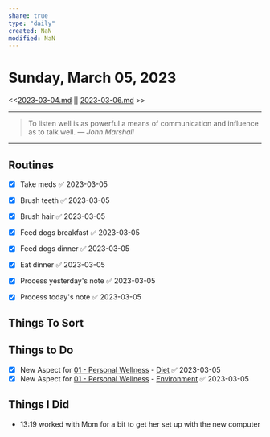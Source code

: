 ```yaml
---
share: true
type: "daily"
created: NaN 
modified: NaN
---
```

# Sunday, March 05, 2023
<<[2023-03-04.md](./2023-03-04.md) || [2023-03-06.md](./2023-03-06.md) >>

---

> To listen well is as powerful a means of communication and influence as to talk well.
> — <cite>John Marshall</cite>

---
 
## Routines
- [x] Take meds ✅ 2023-03-05
- [x] Brush teeth ✅ 2023-03-05
- [x] Brush hair ✅ 2023-03-05
- [x] Feed dogs breakfast ✅ 2023-03-05
- [x] Feed dogs dinner ✅ 2023-03-05
- [x] Eat dinner ✅ 2023-03-05
- [x] Process yesterday's note ✅ 2023-03-05
- [x] Process today's note ✅ 2023-03-05


## Things To Sort




## Things to Do
- [x] New Aspect for [01 - Personal Wellness](./01%20-%20Personal%20Wellness.md) - [Diet](Diet.md) ✅ 2023-03-05
- [x] New Aspect for [01 - Personal Wellness](./01%20-%20Personal%20Wellness.md) - [Environment](Environment.md) ✅ 2023-03-05

## Things I Did
- 13:19 worked with Mom for a bit to get her set up with the new computer